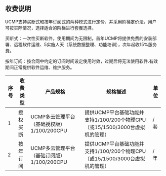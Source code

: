 ## 收费说明

UCMP支持买断式和按年订阅式的两种模式进行定价，并采用阶梯定价法，用户可按实际情况，选择适合的阶梯进行套餐选择。

买断式：一次性买断软件，使用期间为无限制，首年UCMP将提供免费的安装部署、远程软件运维、5实施人天（系统数据整理、功能培训），次年起收15%服务费。

按年订阅：按合同中约定的订阅时间设定使用时效，过期后将无法使用软件.有效期间正常提供软件运维、维护服务。

|序号|	收费类型	|产品规格	|规格描述	|单位|
|-----|	----	|----	|----	|----|
|1	|授权买断	|UCMP多云管理平台（基础授权版）1/100/200CPU	|提供UCMP平台基础功能并支持1/100/200个物理CPU（或15/1500/3000台虚拟机的管理）	| /套	
|2	|按年订阅	|UCMP多云管理平台（基础订阅版）1/100/200CPU	|提供UCMP平台基础功能并支持1/100/200个物理CPU（或15/1500/3000台虚拟机的管理）|	/年


